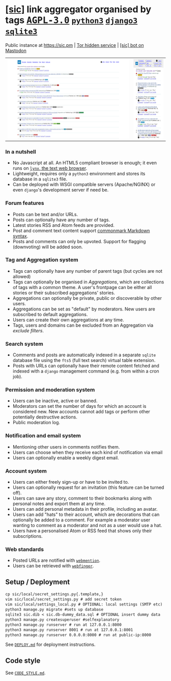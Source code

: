# [[sic]](https://sic.pm) link aggregator organised by tags [<kbd><b>AGPL-3.0</b></kbd>](https://github.com/epilys/sic/blob/main/LICENSE) [<kbd><b>`python3`</b></kbd>](https://www.python.org/) [<kbd><b>`django3`</b></kbd>](https://www.djangoproject.com/) [<kbd><b>`sqlite3`</b></kbd>](https://sqlite.org)

Public instance at https://sic.pm | [Tor hidden service](http://sicpm3hp7dtrwhmf4qlelycqlvie6flqa5qnjnt3snok5xydvxhs4xyd.onion/) | [[sic] bot on Mastodon](https://botsin.space/@sic)

<table>
	<tbody>
		<tr>
			<td style="border: none!important;"><kbd><img src="./screenshot-frontpage.png" alt="frontpage screenshot" title="frontpage screenshot" height="250"/></kbd></td>
			<th><kbd><img src="./screenshot-frontpage-mobile.png" alt="frontpage on mobile screenshot"  height="250"/></kbd></th>
		</tr>
	</tbody>
</table>

### In a nutshell

- No Javascript at all. An HTML5 compliant browser is enough; it even runs on [`lynx`, the text web browser](https://lynx.invisible-island.net/).
- Lightweight, requires only a `python3` environment and stores its database in a `sqlite3` file.
- Can be deployed with WSGI compatible servers (Apache/NGINX) or even `django`'s development server if need be.

### Forum features

- Posts can be text and/or URLs.
- Posts can optionally have any number of tags.
- Latest stories RSS and Atom feeds are provided.
- Post and comment text content support [commonmark Markdown syntax](https://commonmark.org/).
- Posts and comments can only be upvoted. Support for flagging (downvoting) will be added soon.

### Tag and Aggregation system

- Tags can optionally have any number of parent tags (but cycles are not allowed)
- Tags can optionally be organised in _Aggregations_, which are collections of tags with a common theme. A user's frontpage can be either all stories or their subscribed aggregations' stories.
- Aggregations can optionally be private, public or discoverable by other users.
- Aggregations can be set as "default" by moderators. New users are subscribed to default aggregations.
- Users can create their own aggregations at any time.
- Tags, users and domains can be excluded from an Aggregation via _exclude filters_.

### Search system

- Comments and posts are automatically indexed in a separate `sqlite` database file using the `fts5` (full text search) virtual table extension.
- Posts with URLs can optionally have their remote content fetched and indexed with a `django` management command (e.g. from within a cron job).

### Permission and moderation system

- Users can be inactive, active or banned.
- Moderators can set the number of days for which an account is considered new. New accounts cannot add tags or perform other potentially destructive actions.
- Public moderation log.

### Notification and email system

- Mentioning other users in comments notifies them.
- Users can choose when they receive each kind of notification via email
- Users can optionally enable a weekly digest email.

### Account system

- Users can either freely sign-up or have to be invited to.
- Users can optionally request for an invitation (this feature can be turned off).
- Users can save any story, comment to their bookmarks along with personal notes and export them at any time.
- Users can add personal metadata in their profile, including an avatar.
- Users can add "hats" to their account, which are decorations that can optionally be added to a comment. For example a moderator user wanting to comment as a moderator and not as a user would use a hat.
- Users have a personalised Atom or RSS feed that shows only their subscriptions.

### Web standards

- Posted URLs are notified with [`webmention`](https://www.w3.org/TR/webmention/).
- Users can be retrieved with [`webfinger`](https://webfinger.net/).


## Setup / Deployment

```shell
cp sic/local/secret_settings.py{.template,}
vim sic/local/secret_settings.py # add secret token
vim sic/local/settings_local.py # OPTIONAL: local settings (SMTP etc)
python3 manage.py migrate #sets up database
sqlite3 sic.dib < sic.db-dummy_data.sql # OPTIONAL insert dummy data
python3 manage.py createsuperuser #selfexplanatory
python3 manage.py runserver # run at 127.0.0.1:8000
python3 manage.py runserver 8001 # run at 127.0.0.1:8001
python3 manage.py runserver 0.0.0.0:8000 # run at public-ip:8000
```

See [`DEPLOY.md`](DEPLOY.md) for deployment instructions.

## Code style

See [`CODE_STYLE.md`](CODE_STYLE.md).
